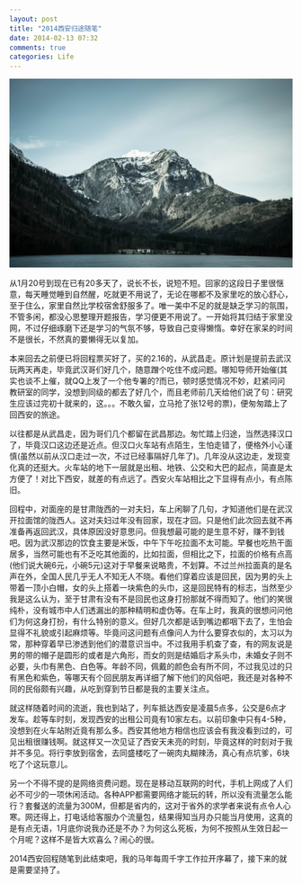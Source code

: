 ```yaml
---
layout: post
title: "2014西安归途随笔"
date: 2014-02-13 07:32
comments: true
categories: Life 
---
```

![](/images/back_to_xi'an20140213.jpg)

从1月20号到现在已有20多天了，说长不长，说短不短。回家的这段日子里很惬意，每天睡觉睡到自然醒，吃就更不用说了，无论在哪都不及家里吃的放心舒心，至于住么，家里自然比学校宿舍舒服多了。唯一美中不足的就是缺乏学习的氛围，不管多闲，都没心思整理开题报告，学习便更不用说了。一开始将其归结于家里没网，不过仔细琢磨下还是学习的气氛不够，导致自己变得懒惰。幸好在家呆的时间不是很长，不然真的要懒得无以复加。

本来回去之前便已将回程票买好了，买的2.16的，从武昌走。原计划是提前去武汉玩两天再走，毕竟武汉哥们好几个，随意蹭个吃住不成问题。哪知导师开始催(其实也谈不上催，就QQ上发了一个他专署的?而已，顿时感觉情况不妙，赶紧问问教研室的同学，没想到同级的都去了好几个，而且老师前几天给他们说了句：研究生应该过完初十就来的，这。。。不敢久留，立马抢了张12号的票)，便匆匆踏上了回西安的旅途。

<!-- more -->

以往都是从武昌走，因为哥们几个都留在武昌那边。匆忙踏上归途，当然选择汉口了，毕竟汉口这边还是近点。但汉口火车站有点陌生，生怕走错了，便格外小心谨慎(虽然以前从汉口走过一次，不过已经事隔好几年了)。几年没从这边走，发现变化真的还挺大。火车站的地下一层就是出租、地铁、公交和大巴的起点，简直是太方便了！对比下西安，就差的有点远了。西安火车站相比之下显得有点小，有点陈旧。

回程中，对面座的是甘肃陇西的一对夫妇，车上闲聊了几句，才知道他们是在武汉开拉面馆的陇西人。这对夫妇过年没有回家，现在才回。只是他们此次回去就不再准备再返回武汉，具体原因没好意思问。但我想最可能的是生意不好，赚不到钱吧。因为武汉那边的饮食主要是米饭，中午下午吃拉面不太可能。早餐也吃热干面居多，当然可能也有不乏吃其他面的，比如拉面，但相比之下，拉面的价格有点高(他们说大碗6元，小碗5元)这对于早餐来说略贵，不划算。不过兰州拉面真的是名声在外，全国人民几乎无人不知无人不晓。看他们穿着应该是回民，因为男的头上带着一顶小白帽，女的头上搭着一块紫色的头巾，这是回民特有的标志，当然至少我是这么认为，至于甘肃有没有不是回民也这身打扮那就不得而知了。他们的笑很纯朴，没有城市中人们透漏出的那种精明和虚伪等。在车上时，我真的很想问问他们为何这身打扮，有什么特别的意义。但好几次都是话到嘴边都咽下去了，生怕会显得不礼貌或引起麻烦等。毕竟问这问题有点像问人为什么要穿衣似的，太习以为常，那种穿着早已渗透到他们的潜意识当中。不过我用手机查了查，有的网友说是男的带的帽子是圆形的或者是六角形，而女的则是结婚后才系头巾，未婚女子则不必要，头巾有黑色、白色等。年龄不同，佩戴的颜色会有所不同，不过我见过的只有黑色和紫色，等哪天有个回民朋友再详细了解下他们的风俗吧，我还是对各种不同的民俗颇有兴趣，从吃到穿到节日都是我的主要关注点。

就这样随着时间的流逝，我也到站了，列车抵达西安是凌晨5点多，公交是6点才发车。趁等车时刻，发现西安的出租公司竟有10家左右。以前印象中只有4-5种，没想到在火车站附近竟有那么多。西安其他地方相信也应该会有我没看到过的，可见出租很赚钱啊。就这样又一次见证了西安天未亮的时刻，毕竟这样的时刻对于我并不多见。将行李放到宿舍，去同盛楼吃了一碗肉丸糊辣汤，真心有点坑爹，6块吃了个这玩意儿。

另一个不得不提的是网络资费问题。现在是移动互联网的时代，手机上网成了人们必不可少的一项休闲活动。各种APP都需要网络才能玩的转，所以没有流量怎么能行？套餐送的流量为300M，但都是省内的，这对于省外的求学者来说有点令人心寒。网还得上，打电话给客服办个流量包，结果得知当月办只能当月使用，这真的是有点无语，1月底你说我办还是不办？为何这么死板，为何不按照从生效日起一个月呢？这样不是皆大欢喜么？闹心的很。

2014西安回程随笔到此结束吧，我的马年每周千字工作拉开序幕了，接下来的就是需要坚持了。
